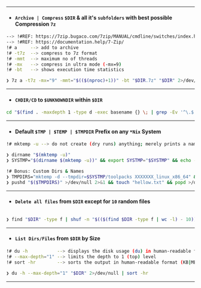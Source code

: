 
---
- #### **`Archive | Compress`** `$DIR` & all it's `subfolders` with best possible Compression `7z`
```bash
--> !#REF: https://7zip.bugaco.com/7zip/MANUAL/cmdline/switches/index.htm
--> !#REF: https://documentation.help/7-Zip/
!# a     --> add to archive
!# -t7z  --> compress to 7z format
!# -mmt  --> maximum no of threads
!# -mx   --> compress in ultra mode (-mx=9)
!# -bt   --> shows execution time statistics

❯ 7z a -t7z -mx="9" -mmt="$(($(nproc)+1))" -bt "$DIR.7z" "$DIR" 2>/dev/null
```
---
- #### **`CHDIR/CD`** to `$UNKNOWNDIR` within `$DIR`
```bash 
cd "$(find . -maxdepth 1 -type d -exec basename {} \; | grep -Ev '^\.$' | xargs -I {} realpath {})"
```
---
- #### **Default** `$TMP | $TEMP | $TMPDIR` Prefix on any `*Nix` System
```bash
!# mktemp -u --> do not create (dry runs) anything; merely prints a name

❯ dirname "$(mktemp -u)"
❯ SYSTMP="$(dirname $(mktemp -u))" && export SYSTMP="$SYSTMP" && echo -e "\n[+] Default TEMP Dir is $SYSTMP\n"

!# Bonus: Custom Dirs & Names
❯ TMPDIRS="mktemp -d --tmpdir=$SYSTMP/toolpacks XXXXXXX_linux_x86_64" && export TMPDIRS="$TMPDIRS"
❯ pushd "$($TMPDIRS)" >/dev/null 2>&1 && touch "hellow.txt" && popd >/dev/null 2>&1
```
---
- #### **`Delete all files`** from `$DIR` except for `10` random files
```bash

❯ find "$DIR" -type f | shuf -n "$(($(find $DIR -type f | wc -l) - 10))" | xargs rm
```
---
- #### **`List Dirs/Files`** from `$DIR` by **Size** 
```bash
!# du -h           --> displays the disk usage (du) in human-readable format (-h)
!# --max-depth="1" --> limits the depth to 1 (top) level
!# sort -hr        --> sorts the output in human-readable format (KB|MB|GB|TB...) in reverse (Larger Dirs/Files first)

❯ du -h --max-depth="1" "$DIR" 2>/dev/null | sort -hr
```
---
